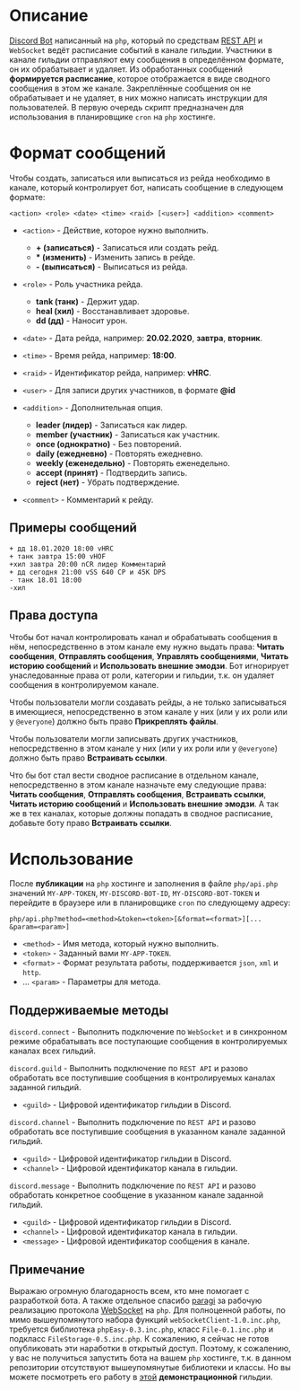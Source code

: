 # Описание
[Discord Bot](https://discordapp.com/) написанный на `php`, который по средствам [REST API](https://discordapp.com/developers/docs/intro) и `WebSocket` ведёт расписание событий в канале гильдии. Участники в канале гильдии отправляют ему сообщения в определённом формате, он их обрабатывает и удаляет. Из обработанных сообщений **формируется расписание**, которое отображается в виде сводного сообщения в этом же канале. Закреплённые сообщения он не обрабатывает и не удаляет, в них можно написать инструкции для пользователей. В первую очередь скрипт предназначен для использования в планировщике `cron` на `php` хостинге.
# Формат сообщений
Чтобы создать, записаться или выписаться из рейда необходимо в канале, который контролирует бот, написать сообщение в следующем формате:
```
<action> <role> <date> <time> <raid> [<user>] <addition> <comment>
```
- `<action>` - Действие, которое нужно выполнить.
    - **+ (записаться)** - Записаться или создать рейд.
    - **\* (изменить)** - Изменить запись в рейде.
    - **- (выписаться)** - Выписаться из рейда.
- `<role>` - Роль участника рейда.
    - **tank (танк)** - Держит удар.
    - **heal (хил)** - Восстанавливает здоровье.
    - **dd (дд)** - Наносит урон.
- `<date>` - Дата рейда, например: **20.02.2020**, **завтра**, **вторник**.
- `<time>` - Время рейда, например: **18:00**.
- `<raid>` - Идентификатор рейда, например: **vHRC**.
- `<user>` - Для записи других участников, в формате **@id**
- `<addition>` - Дополнительная опция.
    - **leader (лидер)** - Записаться как лидер.
    - **member (участник)** - Записаться как участник.
    - **once (однократно)** - Без повторений.
    - **daily (ежедневно)** - Повторять ежедневно.
    - **weekly (еженедельно)** - Повторять еженедельно.
    - **accept (принят)** - Подтвердить запись.
    - **reject (нет)** - Убрать подтверждение.

- `<comment>` - Комментарий к рейду.
## Примеры сообщений
```
+ дд 18.01.2020 18:00 vHRC
+ танк завтра 15:00 vHOF
+хил завтра 20:00 nCR лидер Комментарий
+ дд сегодня 21:00 vSS 640 CP и 45K DPS
- танк 18.01 18:00
-хил
```
## Права доступа
Чтобы бот начал контролировать канал и обрабатывать сообщения в нём, непосредственно в этом канале ему нужно выдать права: **Читать сообщения**, **Отправлять сообщения**, **Управлять сообщениями**, **Читать историю сообщений** и **Использовать внешние эмодзи**. Бот игнорирует унаследованные права от роли, категории и гильдии, т.к. он удаляет сообщения в контролируемом канале.

Чтобы пользователи могли создавать рейды, а не только записываться в имеющиеся, непосредственно в этом канале у них (или у их роли или у `@everyone`) должно быть право **Прикреплять файлы**.

Чтобы пользователи могли записывать других участников, непосредственно в этом канале у них (или у их роли или у `@everyone`) должно быть право **Встраивать ссылки**.

 Что бы бот стал вести сводное расписание в отдельном канале, непосредственно в этом канале назначьте ему следующие права: **Читать сообщения**, **Отправлять сообщения**, **Встраивать ссылки**, **Читать историю сообщений** и **Использовать внешние эмодзи**. А так же в тех каналах, которые должны попадать в сводное расписание, добавьте боту право **Встраивать ссылки**.
# Использование
После **публикации** на `php` хостинге и заполнения в файле `php/api.php` значений `MY-APP-TOKEN`, `MY-DISCORD-BOT-ID`, `MY-DISCORD-BOT-TOKEN` и перейдите в браузере или в планировщике `cron` по следующему адресу:
```
php/api.php?method=<method>&token=<token>[&format=<format>][... &param=<param>]
```
- `<method>` - Имя метода, который нужно выполнить.
- `<token>` - Заданный вами `MY-APP-TOKEN`.
- `<format>` - Формат результата работы, поддерживается `json`, `xml` и `http`.
- ... `<param>` - Параметры для метода.
## Поддерживаемые методы
`discord.connect` - Выполнить подключение по `WebSocket` и в синхронном режиме обрабатывать все поступающие сообщения в контролируемых каналах всех гильдий.

`discord.guild` - Выполнить подключение по `REST API` и разово обработать все поступившие сообщения в контролируемых каналах заданной гильдий.
- `<guild>` - Цифровой идентификатор гильдии в Discord.

`discord.channel` - Выполнить подключение по `REST API` и разово обработать все поступившие сообщения в указанном канале заданной гильдий.
- `<guild>` - Цифровой идентификатор гильдии в Discord.
- `<channel>` - Цифровой идентификатор канала в гильдии.

`discord.message` - Выполнить подключение по `REST API` и разово обработать конкретное сообщение в указанном канале заданной гильдий.
- `<guild>` - Цифровой идентификатор гильдии в Discord.
- `<channel>` - Цифровой идентификатор канала в гильдии.
- `<message>` - Цифровой идентификатор сообщения в канале.
## Примечание
Выражаю огромную благодарность всем, кто мне помогает с разработкой бота. А также отдельное спасибо [paragi](https://github.com/paragi) за рабочую реализацию протокола [WebSocket](https://github.com/paragi/PHP-websocket-client) на `php`. Для полноценной работы, по мимо вышеупомянутого набора функций `webSocketClient-1.0.inc.php`, требуется библиотека `phpEasy-0.3.inc.php`, класс `File-0.1.inc.php` и подкласс `FileStorage-0.5.inc.php`. К сожалению, я сейчас не готов опубликовать эти наработки в открытый доступ. Поэтому, к сожалению, у вас не получиться запустить бота на вашем `php` хостинге, т.к. в данном репозитории отсутствуют вышеупомянутые библиотеки и классы. Но вы можете посмотреть его работу в [этой](https://discord.gg/J8smX6R) **демонстрационной** гильдии.